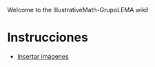 Welcome to the IllustrativeMath-GrupoLEMA wiki!

# Instrucciones
*  [Insertar imágenes](https://github.com/enriqueacosta/IllustrativeMath-GrupoLEMA/blob/main/instrucciones/Agregar-imagenes.md)

